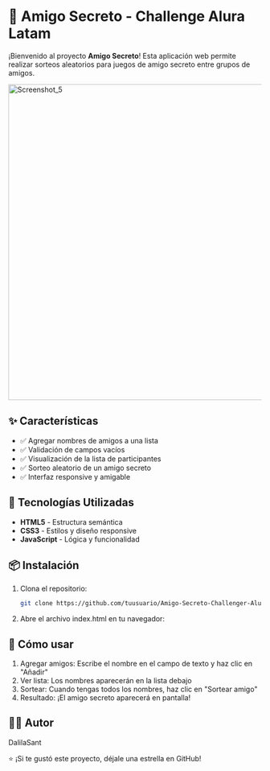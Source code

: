 # 🎁 Amigo Secreto - Challenge Alura Latam

¡Bienvenido al proyecto **Amigo Secreto**! Esta aplicación web permite realizar sorteos aleatorios para juegos de amigo secreto entre grupos de amigos.

<img width="1365" height="628" alt="Screenshot_5" src="https://github.com/user-attachments/assets/c948d2bc-4e67-4760-8d5e-3f7ebdbe2cb8" />


## ✨ Características

- ✅ Agregar nombres de amigos a una lista
- ✅ Validación de campos vacíos
- ✅ Visualización de la lista de participantes
- ✅ Sorteo aleatorio de un amigo secreto
- ✅ Interfaz responsive y amigable

## 🚀 Tecnologías Utilizadas

- **HTML5** - Estructura semántica
- **CSS3** - Estilos y diseño responsive
- **JavaScript** - Lógica y funcionalidad


## 📦 Instalación

1. Clona el repositorio:
    ```bash
    git clone https://github.com/tuusuario/Amigo-Secreto-Challenger-Alura2025.git
2. Abre el archivo index.html en tu navegador:

## 🎯 Cómo usar

1. Agregar amigos: Escribe el nombre en el campo de texto y haz clic en "Añadir"
2. Ver lista: Los nombres aparecerán en la lista debajo
3. Sortear: Cuando tengas todos los nombres, haz clic en "Sortear amigo"
4. Resultado: ¡El amigo secreto aparecerá en pantalla!

## 👨‍💻 Autor
DalilaSant

⭐ ¡Si te gustó este proyecto, déjale una estrella en GitHub!
